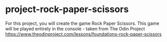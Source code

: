 # project-rock-paper-scissors

For this project, you will create the game Rock Paper Scissors. This game will be played entirely in the console - taken from The Odin Project
https://www.theodinproject.com/lessons/foundations-rock-paper-scissors
